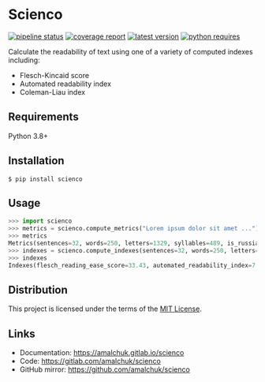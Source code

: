 Scienco
=======
[![pipeline status][pipeline]][homepage]
[![coverage report][coverage]][homepage]
[![latest version][version]][pypi]
[![python requires][pyversions]][pypi]

Calculate the readability of text using one of a variety of computed indexes including:

- Flesch-Kincaid score
- Automated readability index
- Coleman-Liau index

Requirements
------------
Python 3.8+

Installation
------------
```
$ pip install scienco
```

Usage
-----
```python
>>> import scienco
>>> metrics = scienco.compute_metrics("Lorem ipsum dolor sit amet ...")
>>> metrics
Metrics(sentences=32, words=250, letters=1329, syllables=489, is_russian=False)
>>> indexes = scienco.compute_indexes(sentences=32, words=250, letters=1329, syllables=489, is_russian=False)
>>> indexes
Indexes(flesch_reading_ease_score=33.43, automated_readability_index=7.51, coleman_liau_index=11.67)
```

Distribution
------------
This project is licensed under the terms of the [MIT License](LICENSE).

Links
-----
- Documentation: <https://amalchuk.gitlab.io/scienco>
- Code: <https://gitlab.com/amalchuk/scienco>
- GitHub mirror: <https://github.com/amalchuk/scienco>

[homepage]: <https://gitlab.com/amalchuk/scienco>
[pypi]: <https://pypi.org/project/scienco>
[pipeline]: <https://gitlab.com/amalchuk/scienco/badges/master/pipeline.svg?style=flat-square>
[coverage]: <https://gitlab.com/amalchuk/scienco/badges/master/coverage.svg?style=flat-square>
[version]: <https://img.shields.io/pypi/v/scienco?color=blue&style=flat-square>
[pyversions]: <https://img.shields.io/pypi/pyversions/scienco?color=blue&style=flat-square>
